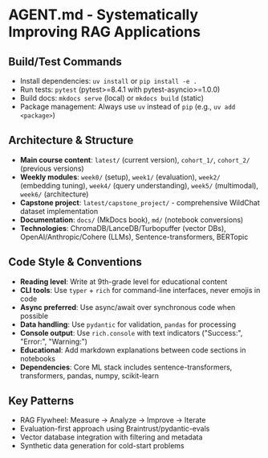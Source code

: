 # AGENT.md - Systematically Improving RAG Applications

## Build/Test Commands
- Install dependencies: `uv install` or `pip install -e .`
- Run tests: `pytest` (pytest>=8.4.1 with pytest-asyncio>=1.0.0)
- Build docs: `mkdocs serve` (local) or `mkdocs build` (static)
- Package management: Always use `uv` instead of `pip` (e.g., `uv add <package>`)

## Architecture & Structure
- **Main course content**: `latest/` (current version), `cohort_1/`, `cohort_2/` (previous versions)
- **Weekly modules**: `week0/` (setup), `week1/` (evaluation), `week2/` (embedding tuning), `week4/` (query understanding), `week5/` (multimodal), `week6/` (architecture)
- **Capstone project**: `latest/capstone_project/` - comprehensive WildChat dataset implementation
- **Documentation**: `docs/` (MkDocs book), `md/` (notebook conversions)
- **Technologies**: ChromaDB/LanceDB/Turbopuffer (vector DBs), OpenAI/Anthropic/Cohere (LLMs), Sentence-transformers, BERTopic

## Code Style & Conventions
- **Reading level**: Write at 9th-grade level for educational content
- **CLI tools**: Use `typer` + `rich` for command-line interfaces, never emojis in code
- **Async preferred**: Use async/await over synchronous code when possible
- **Data handling**: Use `pydantic` for validation, `pandas` for processing
- **Console output**: Use `rich.console` with text indicators ("Success:", "Error:", "Warning:")
- **Educational**: Add markdown explanations between code sections in notebooks
- **Dependencies**: Core ML stack includes sentence-transformers, transformers, pandas, numpy, scikit-learn

## Key Patterns
- RAG Flywheel: Measure → Analyze → Improve → Iterate
- Evaluation-first approach using Braintrust/pydantic-evals
- Vector database integration with filtering and metadata
- Synthetic data generation for cold-start problems
